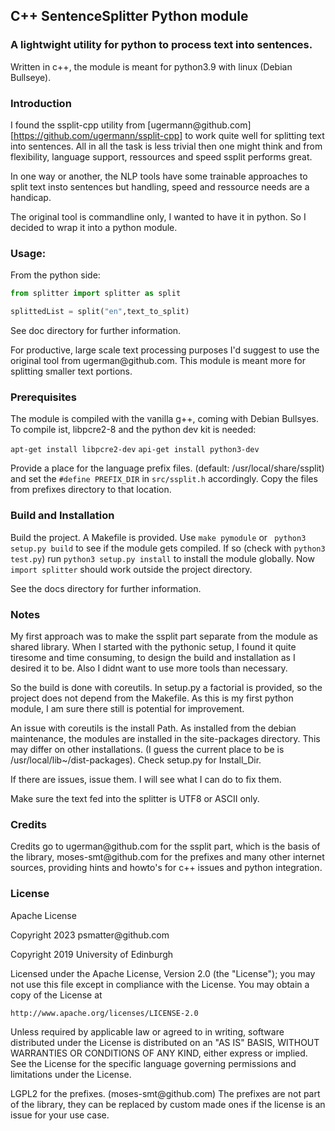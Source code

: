 ## C++ SentenceSplitter Python module

### A lightwight utility for python to process text into sentences.

Written in c++, the module is meant for python3.9 with linux (Debian Bullseye).

### Introduction

I found the ssplit-cpp utility from [ugermann\@github.com][https://github.com/ugermann/ssplit-cpp] to work quite well for splitting text into sentences. All in all the task is less trivial then one might think and from flexibility, language support, ressources and speed ssplit performs great.

In one way or another, the NLP tools have some trainable approaches to split text insto sentences but handling, speed and ressource needs are a handicap. 

The original tool is commandline only, I wanted to have it in python. So I decided to wrap it into a python module. 


### Usage:

From the python side: 

```python
from splitter import splitter as split

splittedList = split("en",text_to_split)
```

See doc directory for further information. 

For productive, large scale text processing purposes I'd suggest to use the original tool from ugerman\@github.com. This module is meant more for splitting smaller text portions. 

### Prerequisites

The module is compiled with the vanilla g++, coming with Debian Bullsyes. To compile ist, libpcre2-8 and the python dev kit is needed:

`apt-get install libpcre2-dev` 
`api-get install python3-dev`

Provide a place for the language prefix files. (default: /usr/local/share/ssplit) and set the `#define PREFIX_DIR` in `src/ssplit.h` accordingly. Copy the files from prefixes directory to that location. 


### Build and Installation

Build the project. A Makefile is provided. Use `make pymodule` or  ` python3 setup.py build` to see if the module gets compiled. If so (check with `python3 test.py`) run `python3 setup.py install` to install the module globally. Now `import splitter` should work outside the project directory. 

See the docs directory for further information. 

### Notes

My first approach was to make the ssplit part separate from the module as shared library. When I started with the pythonic setup, I found it quite tiresome and time consuming, to design the build and installation as I desired it to be. Also I didnt want to use more tools than necessary.  

So the build is done with coreutils. In setup.py a factorial is provided, so the project does not depend from the Makefile. As this is my first python module, I am sure there still is potential for improvement. 

An issue with coreutils is the install Path. As installed from the debian maintenance, the modules are installed in the site-packages directory. This may differ on other installations. (I guess the current place to be is /usr/local/lib~/dist-packages). Check setup.py for Install_Dir. 


If there are issues, issue them. I will see what I can do to fix them. 

Make sure the text fed into the splitter is UTF8 or ASCII only. 


### Credits

Credits go to ugerman\@github.com for the ssplit part, which is the basis of the library, moses-smt\@github.com for the prefixes and many other internet sources, providing hints and howto's for c++ issues and python integration. 

### License

Apache License 

   Copyright 2023 psmatter\@github.com 


   Copyright 2019 University of Edinburgh

   Licensed under the Apache License, Version 2.0 (the "License");
   you may not use this file except in compliance with the License.
   You may obtain a copy of the License at

    http://www.apache.org/licenses/LICENSE-2.0

   Unless required by applicable law or agreed to in writing, software
   distributed under the License is distributed on an "AS IS" BASIS,
   WITHOUT WARRANTIES OR CONDITIONS OF ANY KIND, either express or implied.
   See the License for the specific language governing permissions and
   limitations under the License.


   LGPL2 for the prefixes. \(moses-smt\@github.com\)
   The prefixes are not part of the library, they can be replaced by
   custom made ones if the license is an issue for your use case.



